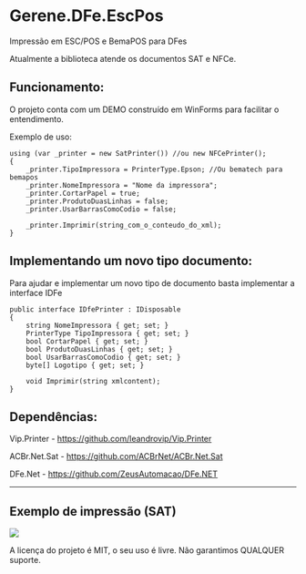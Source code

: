 # Gerene.DFe.EscPos
Impressão em ESC/POS e BemaPOS para DFes

Atualmente a biblioteca atende os documentos SAT e NFCe.

Funcionamento:
----

O projeto conta com um DEMO construído em WinForms para facilitar o entendimento.

Exemplo de uso:
```
using (var _printer = new SatPrinter()) //ou new NFCePrinter();
{
	_printer.TipoImpressora = PrinterType.Epson; //Ou bematech para bemapos
	_printer.NomeImpressora = "Nome da impressora";
	_printer.CortarPapel = true;
	_printer.ProdutoDuasLinhas = false;
	_printer.UsarBarrasComoCodio = false;

	_printer.Imprimir(string_com_o_conteudo_do_xml);
}
```


Implementando um novo tipo documento:
----

Para ajudar e implementar um novo tipo de documento basta implementar a interface IDFe

```
public interface IDfePrinter : IDisposable
{
	string NomeImpressora { get; set; }
	PrinterType TipoImpressora { get; set; }
	bool CortarPapel { get; set; }
	bool ProdutoDuasLinhas { get; set; }
	bool UsarBarrasComoCodio { get; set; }
	byte[] Logotipo { get; set; }

	void Imprimir(string xmlcontent);
}
```

Dependências:
----

Vip.Printer - https://github.com/leandrovip/Vip.Printer

ACBr.Net.Sat - https://github.com/ACBrNet/ACBr.Net.Sat

DFe.Net - https://github.com/ZeusAutomacao/DFe.NET

----


Exemplo de impressão (SAT)
---
![](https://user-images.githubusercontent.com/15945003/81335501-19b82900-907e-11ea-907a-065ba23e3897.jpeg)


A licença do projeto é MIT, o seu uso é livre.
Não garantimos QUALQUER suporte.
